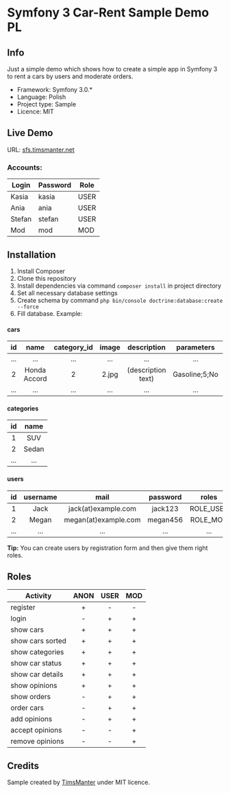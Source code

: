 Symfony 3 Car-Rent Sample Demo PL
=================================

Info
----

Just a simple demo which shows how to create a simple app in Symfony 3 to rent a cars by users and moderate orders.

- Framework: Symfony 3.0.*
- Language: Polish
- Project type: Sample
- Licence: MIT

Live Demo
-----------

URL: [sfs.timsmanter.net](http://sfs.timsmanter.net/)

### Accounts:

Login|Password|Role
---|---|---
Kasia|kasia|USER
Ania|ania|USER
Stefan|stefan|USER
Mod|mod|MOD

Installation
------------
1. Install Composer
2. Clone this repository
3. Install dependencies via command `composer install` in project directory
4. Set all necessary database settings
5. Create schema by command `php bin/console doctrine:database:create --force`
6. Fill database. Example:

#### cars
id|name|category_id|image|description|parameters|price
:---:|:---:|:---:|:---:|:---:|:---:|:---:
...|...|...|...|...|...|...
2|Honda Accord|2|2.jpg|(description text)|Gasoline;5;No|500.00
...|...|...|...|...|...|...

#### categories
id|name
:---:|:---:
1|SUV
2|Sedan
...|...

#### users
id|username|mail|password|roles
:---:|:---:|:---:|:---:|:---:
1|Jack|jack(at)example.com|jack123|ROLE_USER
2|Megan|megan(at)example.com|megan456|ROLE_MOD
...|...|...|...|...

**Tip:** You can create users by registration form and then give them right roles.

Roles
--------

Activity|ANON|USER|MOD
---|:---:|:---:|:---:
register            |+|-|-
login               |-|+|+
show cars           |+|+|+
show cars sorted    |+|+|+
show categories     |+|+|+
show car status     |+|+|+
show car details    |+|+|+
show opinions       |+|+|+
show orders         |-|+|+
order cars          |-|+|+
add opinions        |-|+|+
accept opinions     |-|-|+
remove opinions     |-|-|+

Credits
-------

Sample created by [TimsManter](http://timsmanter.net/) under MIT licence.